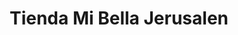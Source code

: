 ---
title: "Tienda Mi Bella Jerusalen"
url: /soledad/tienda-mi-bella-jerusalen/
shop: Lebensmittel
---